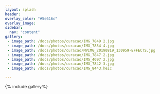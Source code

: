 ```yaml
---
layout: splash
header: 
overlay_color: "#5e616c"
overlay_image: 
sidebar:
  nav: "content" 
gallery:
 - image_path: /docs/photos/curacao/IMG_7849 2.jpg
 - image_path: /docs/photos/curacao/IMG_7854 4.jpg
 - image_path: /docs/photos/curacao/MVIMG_20190819_130959-EFFECTS.jpg
 - image_path: /docs/photos/curacao/IMG_7847 2.jpg
 - image_path: /docs/photos/curacao/IMG_4097 2.jpg
 - image_path: /docs/photos/curacao/IMG_7842 3.jpg
 - image_path: /docs/photos/curacao/IMG_8443.heic

---
```

{% include gallery%}